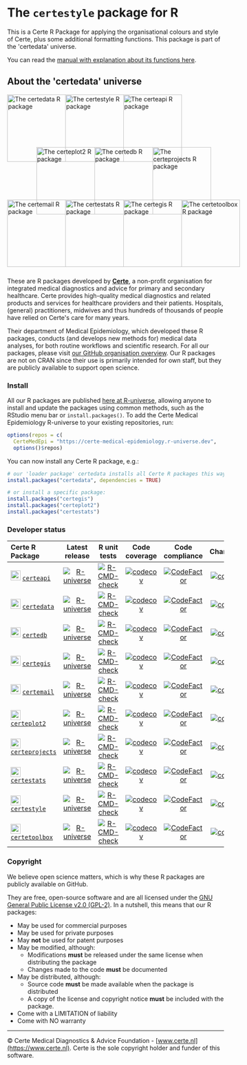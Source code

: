 # The `certestyle` package for R

This is a Certe R Package for applying the organisational colours and style of Certe, plus some additional formatting functions. This package is part of the 'certedata' universe.


You can read the [manual with explanation about its functions here](https://certe-medical-epidemiology.github.io/certestyle/reference).


## About the 'certedata' universe

<div style="position: relative; height: 410px;">
  <a href="https://certe-medical-epidemiology.github.io/certedata/" target="_blank">
    <img src="https://certe-medical-epidemiology.github.io/certedata/logo.svg" alt="The certedata R package" style="position: absolute; left: 0px; top: 0px; width: 136px; height: 156px;">
  </a>
  <a href="https://certe-medical-epidemiology.github.io/certestyle/" target="_blank">
    <img src="https://certe-medical-epidemiology.github.io/certestyle/logo.svg" alt="The certestyle R package" style="position: absolute; left: 135px; top: 0px; width: 136px; height: 156px;">
  </a>
  <a href="https://certe-medical-epidemiology.github.io/certeapi/" target="_blank">
    <img src="https://certe-medical-epidemiology.github.io/certeapi/logo.svg" alt="The certeapi R package" style="position: absolute; left: 270px; top: 0px; width: 136px; height: 156px;">
  </a>

  <a href="https://certe-medical-epidemiology.github.io/certeplot2/" target="_blank">
    <img src="https://certe-medical-epidemiology.github.io/certeplot2/logo.svg" alt="The certeplot2 R package" style="position: absolute; left: 67.5px; top: 122px; width: 136px; height: 156px;">
  </a>
  <a href="https://certe-medical-epidemiology.github.io/certedb/" target="_blank">
    <img src="https://certe-medical-epidemiology.github.io/certedb/logo.svg" alt="The certedb R package" style="position: absolute; left: 202.5px; top: 122px; width: 136px; height: 156px;">
  </a>
  <a href="https://certe-medical-epidemiology.github.io/certeprojects/" target="_blank">
    <img src="https://certe-medical-epidemiology.github.io/certeprojects/logo.svg" alt="The certeprojects R package" style="position: absolute; left: 337.5px; top: 122px; width: 136px; height: 156px;">
  </a>

  <a href="https://certe-medical-epidemiology.github.io/certemail/" target="_blank">
    <img src="https://certe-medical-epidemiology.github.io/certemail/logo.svg" alt="The certemail R package" style="position: absolute; left: 0px; top: 244px; width: 136px; height: 156px;">
  </a>
  <a href="https://certe-medical-epidemiology.github.io/certestats/" target="_blank">
    <img src="https://certe-medical-epidemiology.github.io/certestats/logo.svg" alt="The certestats R package" style="position: absolute; left: 135px; top: 244px; width: 136px; height: 156px;">
  </a>
  <a href="https://certe-medical-epidemiology.github.io/certegis/" target="_blank">
    <img src="https://certe-medical-epidemiology.github.io/certegis/logo.svg" alt="The certegis R package" style="position: absolute; left: 270px; top: 244px; width: 136px; height: 156px;">
  </a>
  <a href="https://certe-medical-epidemiology.github.io/certetoolbox/" target="_blank">
    <img src="https://certe-medical-epidemiology.github.io/certetoolbox/logo.svg" alt="The certetoolbox R package" style="position: absolute; left: 405px; top: 244px; width: 136px; height: 156px;">
  </a>
</div>

These are R packages developed by [**Certe**](https://www.certe.nl), a non-profit organisation for integrated medical diagnostics and advice for primary and secondary healthcare. Certe provides high-quality medical diagnostics and related products and services for healthcare providers and their patients. Hospitals, (general) practitioners, midwives and thus hundreds of thousands of people have relied on Certe's care for many years.

Their department of Medical Epidemiology, which developed these R packages, conducts (and develops new methods for) medical data analyses, for both routine workflows and scientific research. For all our packages, please visit [our GitHub organisation overview](https://github.com/certe-medical-epidemiology). Our R packages are not on CRAN since their use is primarily intended for own staff, but they are publicly available to support open science.

### Install

All our R packages are published [here at R-universe](https://certe-medical-epidemiology.r-universe.dev), allowing anyone to install and update the packages using common methods, such as the RStudio menu bar or `install.packages()`. To add the Certe Medical Epidemiology R-universe to your existing repositories, run:

```r
options(repos = c(
  CerteMedEpi = "https://certe-medical-epidemiology.r-universe.dev",
  options()$repos)
```

You can now install any Certe R package, e.g.:

```r
# our 'loader package' certedata installs all Certe R packages this way:
install.packages("certedata", dependencies = TRUE)

# or install a specific package:
install.packages("certegis")
install.packages("certeplot2")
install.packages("certestats")
```

### Developer status

| Certe R Package | Latest release | R unit tests | Code coverage | Code compliance | Changelog |
|:----------------|:--------------:|:------------:|:-------------:|:---------------:|:---------:|
| <img src="https://certe-medical-epidemiology.github.io/certeapi/logo.svg" style="width: 20x; height: 23px;"> [`certeapi`](https://certe-medical-epidemiology.github.io/certeapi) | [![R-universe](https://certe-medical-epidemiology.r-universe.dev/badges/certeapi?color=22bb55)](https://certe-medical-epidemiology.r-universe.dev) | [![R-CMD-check](https://github.com/certe-medical-epidemiology/certeapi/actions/workflows/R-CMD-check.yaml/badge.svg?branch=main)](https://github.com/certe-medical-epidemiology/certeapi/actions/workflows/R-CMD-check.yaml) | [![codecov](https://codecov.io/gh/certe-medical-epidemiology/certeapi/branch/main/graph/badge.svg)](https://codecov.io/gh/certe-medical-epidemiology/certeapi) |  [![CodeFactor](https://www.codefactor.io/repository/github/certe-medical-epidemiology/certeapi/badge/main)](https://www.codefactor.io/repository/github/certe-medical-epidemiology/certeapi/) | [![commits](https://badgen.net/github/commits/certe-medical-epidemiology/certeapi/main?icon=github&color=green)](https://github.com/certe-medical-epidemiology/certeapi/commits/main) |
| <img src="https://certe-medical-epidemiology.github.io/certedata/logo.svg" style="width: 20x; height: 23px;"> [`certedata`](https://certe-medical-epidemiology.github.io/certedata) | [![R-universe](https://certe-medical-epidemiology.r-universe.dev/badges/certedata?color=22bb55)](https://certe-medical-epidemiology.r-universe.dev) | [![R-CMD-check](https://github.com/certe-medical-epidemiology/certedata/actions/workflows/R-CMD-check.yaml/badge.svg?branch=main)](https://github.com/certe-medical-epidemiology/certedata/actions/workflows/R-CMD-check.yaml) | [![codecov](https://codecov.io/gh/certe-medical-epidemiology/certedata/branch/main/graph/badge.svg)](https://codecov.io/gh/certe-medical-epidemiology/certedata) |  [![CodeFactor](https://www.codefactor.io/repository/github/certe-medical-epidemiology/certedata/badge/main)](https://www.codefactor.io/repository/github/certe-medical-epidemiology/certedata/) | [![commits](https://badgen.net/github/commits/certe-medical-epidemiology/certedata/main?icon=github&color=green)](https://github.com/certe-medical-epidemiology/certedata/commits/main) |
| <img src="https://certe-medical-epidemiology.github.io/certedb/logo.svg" style="width: 20x; height: 23px;"> [`certedb`](https://certe-medical-epidemiology.github.io/certedb) | [![R-universe](https://certe-medical-epidemiology.r-universe.dev/badges/certedb?color=22bb55)](https://certe-medical-epidemiology.r-universe.dev) | [![R-CMD-check](https://github.com/certe-medical-epidemiology/certedb/actions/workflows/R-CMD-check.yaml/badge.svg?branch=main)](https://github.com/certe-medical-epidemiology/certedb/actions/workflows/R-CMD-check.yaml) | [![codecov](https://codecov.io/gh/certe-medical-epidemiology/certedb/branch/main/graph/badge.svg)](https://codecov.io/gh/certe-medical-epidemiology/certedb) |  [![CodeFactor](https://www.codefactor.io/repository/github/certe-medical-epidemiology/certedb/badge/main)](https://www.codefactor.io/repository/github/certe-medical-epidemiology/certedb/) | [![commits](https://badgen.net/github/commits/certe-medical-epidemiology/certedb/main?icon=github&color=green)](https://github.com/certe-medical-epidemiology/certedb/commits/main) |
| <img src="https://certe-medical-epidemiology.github.io/certegis/logo.svg" style="width: 20x; height: 23px;"> [`certegis`](https://certe-medical-epidemiology.github.io/certegis) | [![R-universe](https://certe-medical-epidemiology.r-universe.dev/badges/certegis?color=22bb55)](https://certe-medical-epidemiology.r-universe.dev) | [![R-CMD-check](https://github.com/certe-medical-epidemiology/certegis/actions/workflows/R-CMD-check.yaml/badge.svg?branch=main)](https://github.com/certe-medical-epidemiology/certegis/actions/workflows/R-CMD-check.yaml) | [![codecov](https://codecov.io/gh/certe-medical-epidemiology/certegis/branch/main/graph/badge.svg)](https://codecov.io/gh/certe-medical-epidemiology/certegis) |  [![CodeFactor](https://www.codefactor.io/repository/github/certe-medical-epidemiology/certegis/badge/main)](https://www.codefactor.io/repository/github/certe-medical-epidemiology/certegis/) | [![commits](https://badgen.net/github/commits/certe-medical-epidemiology/certegis/main?icon=github&color=green)](https://github.com/certe-medical-epidemiology/certegis/commits/main) |
| <img src="https://certe-medical-epidemiology.github.io/certemail/logo.svg" style="width: 20x; height: 23px;"> [`certemail`](https://certe-medical-epidemiology.github.io/certemail) | [![R-universe](https://certe-medical-epidemiology.r-universe.dev/badges/certemail?color=22bb55)](https://certe-medical-epidemiology.r-universe.dev) | [![R-CMD-check](https://github.com/certe-medical-epidemiology/certemail/actions/workflows/R-CMD-check.yaml/badge.svg?branch=main)](https://github.com/certe-medical-epidemiology/certemail/actions/workflows/R-CMD-check.yaml) | [![codecov](https://codecov.io/gh/certe-medical-epidemiology/certemail/branch/main/graph/badge.svg)](https://codecov.io/gh/certe-medical-epidemiology/certemail) |  [![CodeFactor](https://www.codefactor.io/repository/github/certe-medical-epidemiology/certemail/badge/main)](https://www.codefactor.io/repository/github/certe-medical-epidemiology/certemail/) | [![commits](https://badgen.net/github/commits/certe-medical-epidemiology/certemail/main?icon=github&color=green)](https://github.com/certe-medical-epidemiology/certemail/commits/main) |
| <img src="https://certe-medical-epidemiology.github.io/certeplot2/logo.svg" style="width: 20x; height: 23px;"> [`certeplot2`](https://certe-medical-epidemiology.github.io/certeplot2) | [![R-universe](https://certe-medical-epidemiology.r-universe.dev/badges/certeplot2?color=22bb55)](https://certe-medical-epidemiology.r-universe.dev) | [![R-CMD-check](https://github.com/certe-medical-epidemiology/certeplot2/actions/workflows/R-CMD-check.yaml/badge.svg?branch=main)](https://github.com/certe-medical-epidemiology/certeplot2/actions/workflows/R-CMD-check.yaml) | [![codecov](https://codecov.io/gh/certe-medical-epidemiology/certeplot2/branch/main/graph/badge.svg)](https://codecov.io/gh/certe-medical-epidemiology/certeplot2) |  [![CodeFactor](https://www.codefactor.io/repository/github/certe-medical-epidemiology/certeplot2/badge/main)](https://www.codefactor.io/repository/github/certe-medical-epidemiology/certeplot2/) | [![commits](https://badgen.net/github/commits/certe-medical-epidemiology/certeplot2/main?icon=github&color=green)](https://github.com/certe-medical-epidemiology/certeplot2/commits/main) |
| <img src="https://certe-medical-epidemiology.github.io/certeprojects/logo.svg" style="width: 20x; height: 23px;"> [`certeprojects`](https://certe-medical-epidemiology.github.io/certeprojects) | [![R-universe](https://certe-medical-epidemiology.r-universe.dev/badges/certeprojects?color=22bb55)](https://certe-medical-epidemiology.r-universe.dev) | [![R-CMD-check](https://github.com/certe-medical-epidemiology/certeprojects/actions/workflows/R-CMD-check.yaml/badge.svg?branch=main)](https://github.com/certe-medical-epidemiology/certeprojects/actions/workflows/R-CMD-check.yaml) | [![codecov](https://codecov.io/gh/certe-medical-epidemiology/certeprojects/branch/main/graph/badge.svg)](https://codecov.io/gh/certe-medical-epidemiology/certeprojects) |  [![CodeFactor](https://www.codefactor.io/repository/github/certe-medical-epidemiology/certeprojects/badge/main)](https://www.codefactor.io/repository/github/certe-medical-epidemiology/certeprojects/) | [![commits](https://badgen.net/github/commits/certe-medical-epidemiology/certeprojects/main?icon=github&color=green)](https://github.com/certe-medical-epidemiology/certeprojects/commits/main) |
| <img src="https://certe-medical-epidemiology.github.io/certestats/logo.svg" style="width: 20x; height: 23px;"> [`certestats`](https://certe-medical-epidemiology.github.io/certestats) | [![R-universe](https://certe-medical-epidemiology.r-universe.dev/badges/certestats?color=22bb55)](https://certe-medical-epidemiology.r-universe.dev) | [![R-CMD-check](https://github.com/certe-medical-epidemiology/certestats/actions/workflows/R-CMD-check.yaml/badge.svg?branch=main)](https://github.com/certe-medical-epidemiology/certestats/actions/workflows/R-CMD-check.yaml) | [![codecov](https://codecov.io/gh/certe-medical-epidemiology/certestats/branch/main/graph/badge.svg)](https://codecov.io/gh/certe-medical-epidemiology/certestats) |  [![CodeFactor](https://www.codefactor.io/repository/github/certe-medical-epidemiology/certestats/badge/main)](https://www.codefactor.io/repository/github/certe-medical-epidemiology/certestats/) | [![commits](https://badgen.net/github/commits/certe-medical-epidemiology/certestats/main?icon=github&color=green)](https://github.com/certe-medical-epidemiology/certestats/commits/main) |
| <img src="https://certe-medical-epidemiology.github.io/certestyle/logo.svg" style="width: 20x; height: 23px;"> [`certestyle`](https://certe-medical-epidemiology.github.io/certestyle) | [![R-universe](https://certe-medical-epidemiology.r-universe.dev/badges/certestyle?color=22bb55)](https://certe-medical-epidemiology.r-universe.dev) | [![R-CMD-check](https://github.com/certe-medical-epidemiology/certestyle/actions/workflows/R-CMD-check.yaml/badge.svg?branch=main)](https://github.com/certe-medical-epidemiology/certestyle/actions/workflows/R-CMD-check.yaml) | [![codecov](https://codecov.io/gh/certe-medical-epidemiology/certestyle/branch/main/graph/badge.svg)](https://codecov.io/gh/certe-medical-epidemiology/certestyle) |  [![CodeFactor](https://www.codefactor.io/repository/github/certe-medical-epidemiology/certestyle/badge/main)](https://www.codefactor.io/repository/github/certe-medical-epidemiology/certestyle/) | [![commits](https://badgen.net/github/commits/certe-medical-epidemiology/certestyle/main?icon=github&color=green)](https://github.com/certe-medical-epidemiology/certestyle/commits/main) |
| <img src="https://certe-medical-epidemiology.github.io/certetoolbox/logo.svg" style="width: 20x; height: 23px;"> [`certetoolbox`](https://certe-medical-epidemiology.github.io/certetoolbox) | [![R-universe](https://certe-medical-epidemiology.r-universe.dev/badges/certetoolbox?color=22bb55)](https://certe-medical-epidemiology.r-universe.dev) | [![R-CMD-check](https://github.com/certe-medical-epidemiology/certetoolbox/actions/workflows/R-CMD-check.yaml/badge.svg?branch=main)](https://github.com/certe-medical-epidemiology/certetoolbox/actions/workflows/R-CMD-check.yaml) | [![codecov](https://codecov.io/gh/certe-medical-epidemiology/certetoolbox/branch/main/graph/badge.svg)](https://codecov.io/gh/certe-medical-epidemiology/certetoolbox) |  [![CodeFactor](https://www.codefactor.io/repository/github/certe-medical-epidemiology/certetoolbox/badge/main)](https://www.codefactor.io/repository/github/certe-medical-epidemiology/certetoolbox/) | [![commits](https://badgen.net/github/commits/certe-medical-epidemiology/certetoolbox/main?icon=github&color=green)](https://github.com/certe-medical-epidemiology/certetoolbox/commits/main) |

### Copyright

We believe open science matters, which is why these R packages are publicly available on GitHub.

They are free, open-source software and are all licensed under the [GNU General Public License v2.0 (GPL-2)](./LICENSE.md). In a nutshell, this means that our R packages:

- May be used for commercial purposes
- May be used for private purposes
- May **not** be used for patent purposes
- May be modified, although:
  - Modifications **must** be released under the same license when distributing the package
  - Changes made to the code **must** be documented
- May be distributed, although:
  - Source code **must** be made available when the package is distributed
  - A copy of the license and copyright notice **must** be included with the package.
- Come with a LIMITATION of liability
- Come with NO warranty

----

© Certe Medical Diagnostics & Advice Foundation - [www.certe.nl](https://www.certe.nl). Certe is the sole copyright holder and funder of this software.

